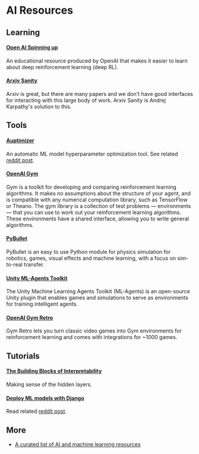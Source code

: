 # AI Resources

## Learning

#### [Open AI Spinning up](https://spinningup.openai.com/en/latest/index.html)
An educational resource produced by OpenAI that makes it easier to learn about deep reinforcement learning (deep RL).

#### [Arxiv Sanity](http://www.arxiv-sanity.com/)
Arxiv is great, but there are many papers and we don't have good interfaces for interacting with this large body of work. Arxiv Sanity is Andrej Karpathy's solution to this.

## Tools

#### [Auptimizer](https://github.com/LGE-ARC-AdvancedAI/auptimizer)
An automatic ML model hyperparameter optimization tool. See related [reddit post](https://www.reddit.com/r/MachineLearning/comments/duul7r/p_auptimizer_a_faster_easier_way_to_do_hpo/).

#### [OpenAI Gym](http://gym.openai.com/)
Gym is a toolkit for developing and comparing reinforcement learning algorithms. It makes no assumptions about the structure of your agent, and is compatible with any numerical computation library, such as TensorFlow or Theano. The gym library is a collection of test problems — environments — that you can use to work out your reinforcement learning algorithms. These environments have a shared interface, allowing you to write general algorithms.

#### [PyBullet](https://docs.google.com/document/d/10sXEhzFRSnvFcl3XxNGhnD4N2SedqwdAvK3dsihxVUA/edit#)
PyBullet is an easy to use Python module for physics simulation for robotics, games, visual effects and machine learning, with a focus on sim-to-real transfer.

#### [Unity ML-Agents Toolkit](https://github.com/Unity-Technologies/ml-agents)
The Unity Machine Learning Agents Toolkit (ML-Agents) is an open-source Unity plugin that enables games and simulations to serve as environments for training intelligent agents.

#### [OpenAI Gym Retro](https://github.com/openai/retro)
Gym Retro lets you turn classic video games into Gym environments for reinforcement learning and comes with integrations for ~1000 games.

## Tutorials

#### [The Building Blocks of Interpretability](https://distill.pub/2018/building-blocks/)
Making sense of the hidden layers.

#### [Deploy ML models with Django](https://www.deploymachinelearning.com/)
Read related [reddit post](https://www.reddit.com/r/MachineLearning/comments/dsvk20/p_deploy_machine_learning_models_with_django/).

## More

* [A curated list of AI and machine learning resources](https://medium.com/machine-learning-in-practice/my-curated-list-of-ai-and-machine-learning-resources-from-around-the-web-9a97823b8524)
